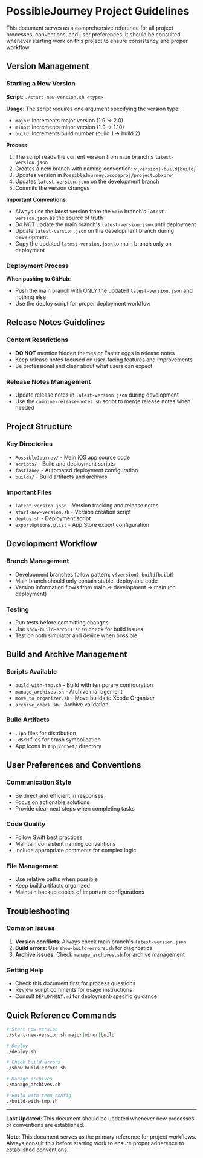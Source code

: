 # PossibleJourney Project Guidelines

This document serves as a comprehensive reference for all project processes, conventions, and user preferences. It should be consulted whenever starting work on this project to ensure consistency and proper workflow.

## Version Management

### Starting a New Version

**Script**: `./start-new-version.sh <type>`

**Usage**: The script requires one argument specifying the version type:
- `major`: Increments major version (1.9 → 2.0)
- `minor`: Increments minor version (1.9 → 1.10)  
- `build`: Increments build number (build 1 → build 2)

**Process**:
1. The script reads the current version from `main` branch's `latest-version.json`
2. Creates a new branch with naming convention: `v{version}-build{build}`
3. Updates version in `PossibleJourney.xcodeproj/project.pbxproj`
4. Updates `latest-version.json` on the development branch
5. Commits the version changes

**Important Conventions**:
- Always use the latest version from the `main` branch's `latest-version.json` as the source of truth
- Do NOT update the main branch's `latest-version.json` until deployment
- Update `latest-version.json` on the development branch during development
- Copy the updated `latest-version.json` to main branch only on deployment

### Deployment Process

**When pushing to GitHub**:
- Push the main branch with ONLY the updated `latest-version.json` and nothing else
- Use the deploy script for proper deployment workflow

## Release Notes Guidelines

### Content Restrictions
- **DO NOT** mention hidden themes or Easter eggs in release notes
- Keep release notes focused on user-facing features and improvements
- Be professional and clear about what users can expect

### Release Notes Management
- Update release notes in `latest-version.json` during development
- Use the `combine-release-notes.sh` script to merge release notes when needed

## Project Structure

### Key Directories
- `PossibleJourney/` - Main iOS app source code
- `scripts/` - Build and deployment scripts
- `fastlane/` - Automated deployment configuration
- `builds/` - Build artifacts and archives

### Important Files
- `latest-version.json` - Version tracking and release notes
- `start-new-version.sh` - Version creation script
- `deploy.sh` - Deployment script
- `exportOptions.plist` - App Store export configuration

## Development Workflow

### Branch Management
- Development branches follow pattern: `v{version}-build{build}`
- Main branch should only contain stable, deployable code
- Version information flows from main → development → main (on deployment)

### Testing
- Run tests before committing changes
- Use `show-build-errors.sh` to check for build issues
- Test on both simulator and device when possible

## Build and Archive Management

### Scripts Available
- `build-with-tmp.sh` - Build with temporary configuration
- `manage_archives.sh` - Archive management
- `move_to_organizer.sh` - Move builds to Xcode Organizer
- `archive_check.sh` - Archive validation

### Build Artifacts
- `.ipa` files for distribution
- `.dSYM` files for crash symbolication
- App icons in `AppIconSet/` directory

## User Preferences and Conventions

### Communication Style
- Be direct and efficient in responses
- Focus on actionable solutions
- Provide clear next steps when completing tasks

### Code Quality
- Follow Swift best practices
- Maintain consistent naming conventions
- Include appropriate comments for complex logic

### File Management
- Use relative paths when possible
- Keep build artifacts organized
- Maintain backup copies of important configurations

## Troubleshooting

### Common Issues
1. **Version conflicts**: Always check main branch's `latest-version.json`
2. **Build errors**: Use `show-build-errors.sh` for diagnostics
3. **Archive issues**: Check `manage_archives.sh` for archive management

### Getting Help
- Check this document first for process questions
- Review script comments for usage instructions
- Consult `DEPLOYMENT.md` for deployment-specific guidance

## Quick Reference Commands

```bash
# Start new version
./start-new-version.sh major|minor|build

# Deploy
./deploy.sh

# Check build errors
./show-build-errors.sh

# Manage archives
./manage_archives.sh

# Build with temp config
./build-with-tmp.sh
```

---

**Last Updated**: This document should be updated whenever new processes or conventions are established.

**Note**: This document serves as the primary reference for project workflows. Always consult this before starting work to ensure proper adherence to established conventions. 